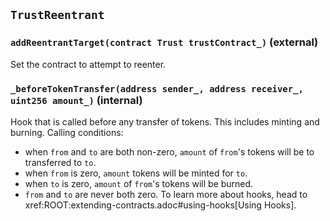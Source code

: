 ## `TrustReentrant`






### `addReentrantTarget(contract Trust trustContract_)` (external)

Set the contract to attempt to reenter.




### `_beforeTokenTransfer(address sender_, address receiver_, uint256 amount_)` (internal)



Hook that is called before any transfer of tokens. This includes
minting and burning.
Calling conditions:
- when `from` and `to` are both non-zero, `amount` of ``from``'s tokens
will be to transferred to `to`.
- when `from` is zero, `amount` tokens will be minted for `to`.
- when `to` is zero, `amount` of ``from``'s tokens will be burned.
- `from` and `to` are never both zero.
To learn more about hooks, head to xref:ROOT:extending-contracts.adoc#using-hooks[Using Hooks].


